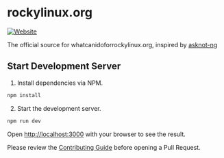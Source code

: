 # rockylinux.org

[![Website](https://img.shields.io/website?url=https%3A%2F%2Frockylinux.org)](https://rockylinux.org)

The official source for whatcanidoforrockylinux.org, inspired by [asknot-ng](https://github.com/fedora-infra/asknot-ng)

## Start Development Server

1. Install dependencies via NPM.

```bash
npm install
```

2. Start the development server.

```bash
npm run dev
```

Open [http://localhost:3000](http://localhost:3000) with your browser to see the result.

Please review the [Contributing Guide](https://github.com/rocky-linux/asknot-rocky/blob/develop/CONTRIBUTING.md) before opening a Pull Request.
